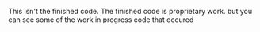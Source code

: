 This isn't the finished code. The finished code is proprietary work. but you can see some of the work in progress code that occured
